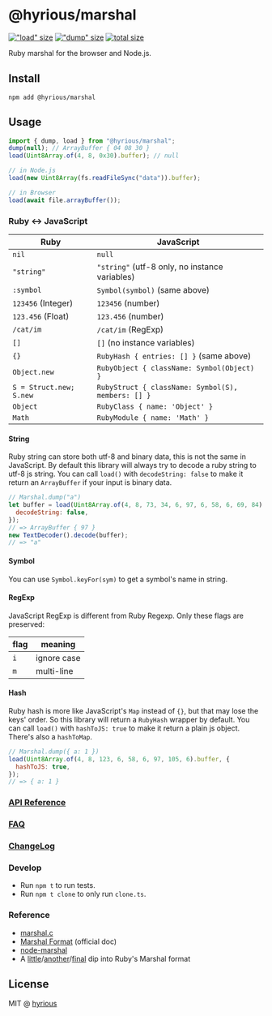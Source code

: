 # @hyrious/marshal

[!["load" size](https://hyrious.vercel.app/api/bundlejs?q=@hyrious/marshal&exports=load&label=load "load")](https://bundlejs.com/?q=@hyrious/marshal&treeshake=[{load}])
[!["dump" size](https://hyrious.vercel.app/api/bundlejs?q=@hyrious/marshal&exports=dump&label=dump "dump")](https://bundlejs.com/?q=@hyrious/marshal&treeshake=[{dump}])
[![total size](https://hyrious.vercel.app/api/bundlejs?q=@hyrious/marshal&label=total "*")](https://bundlejs.com/?q=@hyrious/marshal)

Ruby marshal for the browser and Node.js.

## Install

```
npm add @hyrious/marshal
```

## Usage

```ts
import { dump, load } from "@hyrious/marshal";
dump(null); // ArrayBuffer { 04 08 30 }
load(Uint8Array.of(4, 8, 0x30).buffer); // null

// in Node.js
load(new Uint8Array(fs.readFileSync("data")).buffer);

// in Browser
load(await file.arrayBuffer());
```

### Ruby &harr; JavaScript

| Ruby                    | JavaScript                                         |
| ----------------------- | -------------------------------------------------- |
| `nil`                   | `null`                                             |
| `"string"`              | `"string"` (utf-8 only, no instance variables)     |
| `:symbol`               | `Symbol(symbol)` (same above)                      |
| `123456` (Integer)      | `123456` (number)                                  |
| `123.456` (Float)       | `123.456` (number)                                 |
| `/cat/im`               | `/cat/im` (RegExp)                                 |
| `[]`                    | `[]` (no instance variables)                       |
| `{}`                    | `RubyHash { entries: [] }` (same above)            |
| `Object.new`            | `RubyObject { className: Symbol(Object) }`         |
| `S = Struct.new; S.new` | `RubyStruct { className: Symbol(S), members: [] }` |
| `Object`                | `RubyClass { name: 'Object' }`                     |
| `Math`                  | `RubyModule { name: 'Math' }`                      |

#### String

Ruby string can store both utf-8 and binary data, this is not the same in JavaScript.
By default this library will always try to decode a ruby string to utf-8 js string.
You can call `load()` with `decodeString: false` to make it return an `ArrayBuffer`
if your input is binary data.

```js
// Marshal.dump("a")
let buffer = load(Uint8Array.of(4, 8, 73, 34, 6, 97, 6, 58, 6, 69, 84).buffer, {
  decodeString: false,
});
// => ArrayBuffer { 97 }
new TextDecoder().decode(buffer);
// => "a"
```

#### Symbol

You can use `Symbol.keyFor(sym)` to get a symbol's name in string.

#### RegExp

JavaScript RegExp is different from Ruby Regexp. Only these flags are preserved:

| flag | meaning     |
| ---- | ----------- |
| `i`  | ignore case |
| `m`  | multi-line  |

#### Hash

Ruby hash is more like JavaScript's `Map` instead of `{}`, but that may lose the keys' order.
So this library will return a `RubyHash` wrapper by default. You can call `load()` with
`hashToJS: true` to make it return a plain js object. There's also a `hashToMap`.

```js
// Marshal.dump({ a: 1 })
load(Uint8Array.of(4, 8, 123, 6, 58, 6, 97, 105, 6).buffer, {
  hashToJS: true,
});
// => { a: 1 }
```

### [API Reference](./docs/api.md)

### [FAQ](./docs/faq.md)

### [ChangeLog](./CHANGELOG.md)

### Develop

- Run `npm t` to run tests.
- Run `npm t clone` to only run `clone.ts`.

### Reference

- [marshal.c](https://github.com/ruby/ruby/blob/master/marshal.c)
- [Marshal Format](https://github.com/ruby/ruby/blob/master/doc/marshal.rdoc) (official doc)
- [node-marshal](https://github.com/clayzermk1/node-marshal)
- A [little](http://jakegoulding.com/blog/2013/01/15/a-little-dip-into-rubys-marshal-format)/[another](http://jakegoulding.com/blog/2013/01/16/another-dip-into-rubys-marshal-format)/[final](http://jakegoulding.com/blog/2013/01/20/a-final-dip-into-rubys-marshal-format) dip into Ruby's Marshal format

## License

MIT @ [hyrious](https://github.com/hyrious)

